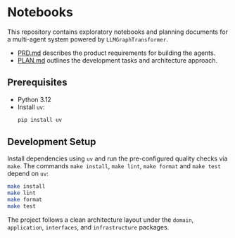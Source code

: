 # Notebooks

This repository contains exploratory notebooks and planning documents for a multi-agent system powered by `LLMGraphTransformer`.

- [PRD.md](PRD.md) describes the product requirements for building the agents.
- [PLAN.md](PLAN.md) outlines the development tasks and architecture approach.

## Prerequisites

- Python 3.12
- Install `uv`:
  ```bash
  pip install uv
  ```

## Development Setup

Install dependencies using `uv` and run the pre-configured quality checks via `make`. The commands `make install`, `make lint`, `make format` and `make test` depend on `uv`:

```bash
make install
make lint
make format
make test
```

The project follows a clean architecture layout under the `domain`, `application`, `interfaces`, and `infrastructure` packages.
